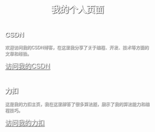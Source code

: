 <!-- 设置背景图片和内容容器 -->
<div style="background-image: url('https://encrypted-tbn0.gstatic.com/images?q=tbn:ANd9GcQSbuk6bWRYbB0E30us-h8wZBPTTmIOF1tEpA&s'); background-size: cover; height: 100vh; padding: 20px; color: white; text-shadow: 1px 1px 2px black;">

  <!-- 标题 -->
  <h1 style="text-align: center; margin-top: 0;">我的个人页面</h1>
  
  <!-- CSDN展示 -->
  <div style="margin-top: 50px;">
    <h2>CSDN</h2>
    <p>欢迎访问我的CSDN博客，在这里我分享了关于编程、开发、技术等方面的文章和经验。</p>
    <a href="你的CSDN链接" style="font-size: 1.5em; color: white; text-decoration: underline;">访问我的CSDN</a>
  </div>

  <!-- 力扣展示 -->
  <div style="margin-top: 50px;">
    <h2>力扣</h2>
    <p>这是我的力扣主页，我在这里解答了很多算法题，展示了我的算法能力和编程技巧。</p>
    <a href="你的力扣链接" style="font-size: 1.5em; color: white; text-decoration: underline;">访问我的力扣</a>
  </div>

</div>
